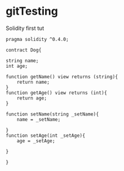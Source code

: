 # gitTesting
Solidity first tut

    pragma solidity ^0.4.0;

    contract Dog{
    
    string name;
    int age;
    
    function getName() view returns (string){
        return name;
    }
    function getAge() view returns (int){
        return age;
    }
    
    function setName(string _setName){
        name = _setName;
        
    }
    function setAge(int _setAge){
        age = _setAge;
        
    }
    
    }
